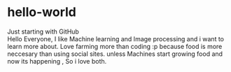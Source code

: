 # hello-world
Just starting with GitHub  
Hello Everyone,
I like Machine learning and Image processing and i want to learn more about.
Love farming more than coding :p
because food is more neccesary than using social sites.
unless Machines start growing food and now its happening ,
So i love both.

